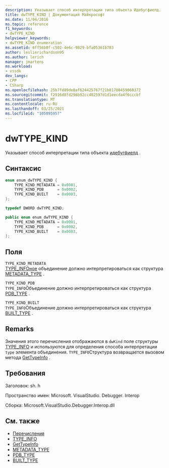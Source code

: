 ```yaml
---
description: Указывает способ интерпретации типа объекта Идебугфиелд.
title: dwTYPE_KIND | Документация Майкрософт
ms.date: 11/04/2016
ms.topic: reference
f1_keywords:
- dwTYPE_KIND
helpviewer_keywords:
- dwTYPE_KIND enumeration
ms.assetid: 6ff56b0f-c502-4e6c-9829-bfa05361b783
author: leslierichardson95
ms.author: lerich
manager: jmartens
ms.workload:
- vssdk
dev_langs:
- CPP
- CSharp
ms.openlocfilehash: 25b7fd89de0af624425767f21b81780459068372
ms.sourcegitcommit: f2916d8fd296b92cc402597d1d1eecda4f6cccbf
ms.translationtype: MT
ms.contentlocale: ru-RU
ms.lasthandoff: 03/25/2021
ms.locfileid: "105095957"
---
```

# <a name="dwtype_kind"></a>dwTYPE_KIND
Указывает способ интерпретации типа объекта [идебугфиелд](../../../extensibility/debugger/reference/idebugfield.md) .

## <a name="syntax"></a>Синтаксис

```cpp
enum enum_dwTYPE_KIND {
    TYPE_KIND_METADATA = 0x0001,
    TYPE_KIND_PDB      = 0x0002,
    TYPE_KIND_BUILT    = 0x0003,
};

typedef DWORD dwTYPE_KIND;
```

```csharp
public enum enum_dwTYPE_KIND {
    TYPE_KIND_METADATA = 0x0001,
    TYPE_KIND_PDB      = 0x0002,
    TYPE_KIND_BUILT    = 0x0003,
};
```

## <a name="fields"></a>Поля
`TYPE_KIND_METADATA`\
[TYPE_INFOное](../../../extensibility/debugger/reference/type-info.md) объединение должно интерпретироваться как структура [METADATA_TYPE](../../../extensibility/debugger/reference/metadata-type.md) .

`TYPE_KIND_PDB`\
`TYPE_INFO`Объединение должно интерпретироваться как структура [PDB_TYPE](../../../extensibility/debugger/reference/pdb-type.md) .

`TYPE_KIND_BUILT`\
`TYPE_INFO`Объединение должно интерпретироваться как структура [BUILT_TYPE](../../../extensibility/debugger/reference/built-type.md) .

## <a name="remarks"></a>Remarks
Значения этого перечисления отображаются в `dwKind` поле структуры [TYPE_INFO](../../../extensibility/debugger/reference/type-info.md) и используются для определения способа интерпретации `type` элемента объединения. `TYPE_INFO`Структура возвращается вызовом метода [GetTypeInfo](../../../extensibility/debugger/reference/idebugfield-gettypeinfo.md) .

## <a name="requirements"></a>Требования
Заголовок: sh. h

Пространство имен: Microsoft. VisualStudio. Debugger. Interop

Сборка: Microsoft.VisualStudio.Debugger.Interop.dll

## <a name="see-also"></a>См. также
- [Перечисления](../../../extensibility/debugger/reference/enumerations-visual-studio-debugging.md)
- [TYPE_INFO](../../../extensibility/debugger/reference/type-info.md)
- [GetTypeInfo](../../../extensibility/debugger/reference/idebugfield-gettypeinfo.md)
- [METADATA_TYPE](../../../extensibility/debugger/reference/metadata-type.md)
- [PDB_TYPE](../../../extensibility/debugger/reference/pdb-type.md)
- [BUILT_TYPE](../../../extensibility/debugger/reference/built-type.md)
